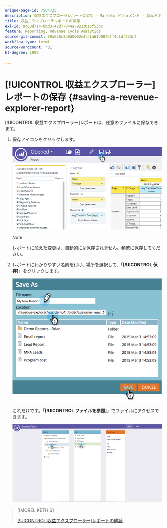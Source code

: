 ```yaml
---
unique-page-id: 7504725
description: 収益エクスプローラレポートの保存 - Marketo ドキュメント - 製品ドキュメント
title: 収益エクスプローラレポートの保存
exl-id: 9c63d714-0bd3-42d7-844a-921201bf53bc
feature: Reporting, Revenue Cycle Analytics
source-git-commit: 09a656c3a0d0002edfa1a61b987bff4c1dff33cf
workflow-type: tm+mt
source-wordcount: '81'
ht-degree: 100%

---
```


# [!UICONTROL 収益エクスプローラー]レポートの保存 {#saving-a-revenue-explorer-report}

[!UICONTROL 収益エクスプローラー]レポートは、任意のファイルに保存できます。

1. 保存アイコンをクリックします。

   ![](assets/image2015-3-25-17-3a8-3a49.png)

   >[!NOTE]
   >
   >レポートに加えた変更は、自動的には保存されません。頻繁に保存してください。

1. レポートにわかりやすい名前を付け、場所を選択して、「**[!UICONTROL 保存]**」をクリックします。

   ![](assets/image2015-3-26-13-3a30-3a33.png)

   これだけです。「**[!UICONTROL ファイルを参照]**」でファイルにアクセスできます。

   ![](assets/image2015-3-27-11-3a32-3a51.png)

>[!MORELIKETHIS]
>
>[[!UICONTROL 収益エクスプローラー]レポートの購読](/help/marketo/product-docs/reporting/revenue-cycle-analytics/revenue-explorer/subscribe-to-a-revenue-explorer-report.md)

